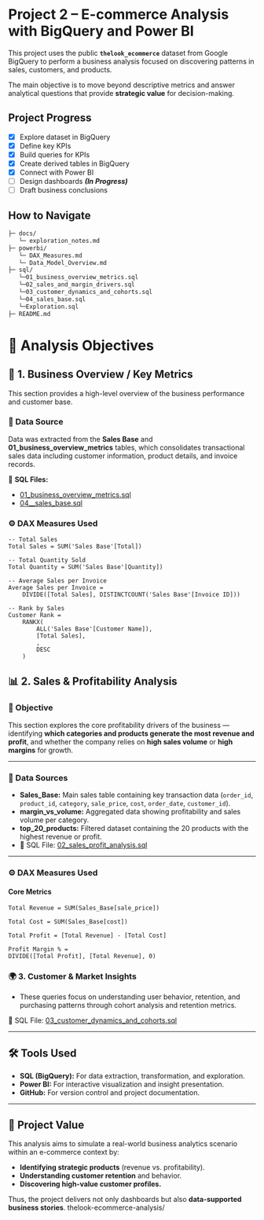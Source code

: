 # Project 2 – E-commerce Analysis with BigQuery and Power BI

This project uses the public **`thelook_ecommerce`** dataset from Google BigQuery to perform a business analysis focused on discovering patterns in sales, customers, and products.

The main objective is to move beyond descriptive metrics and answer analytical questions that provide **strategic value** for decision-making.
## Project Progress
- [x] Explore dataset in BigQuery
- [x] Define key KPIs
- [X] Build queries for KPIs 
- [x] Create derived tables in BigQuery 
- [x] Connect with Power BI
- [ ] Design dashboards ***(In Progress)***
- [ ] Draft business conclusions
## How to Navigate
``` MARKDOWN
├─ docs/
   └─ exploration_notes.md
├─ powerbi/
   └─ DAX_Measures.md
   └─ Data_Model_Overview.md
├─ sql/
   └─01_business_overview_metrics.sql
   └─02_sales_and_margin_drivers.sql
   └─03_customer_dynamics_and_cohorts.sql
   └─04_sales_base.sql
   └─Exploration.sql
├─ README.md
```

# 🎯 Analysis Objectives
## 🧭 1. Business Overview / Key Metrics
This section provides a high-level overview of the business performance and customer base.
### 🧾 Data Source
Data was extracted from the **Sales Base** and **01_business_overview_metrics** tables, which consolidates transactional sales data including customer information, product details, and invoice records.

📄 **SQL Files:**
   - [01_business_overview_metrics.sql](sql/01_business_overview_metrics.sql)
   - [04__sales_base.sql](sql/04_sales_base.sql)

### ⚙️ DAX Measures Used
```DAX
-- Total Sales
Total Sales = SUM('Sales Base'[Total])

-- Total Quantity Sold
Total Quantity = SUM('Sales Base'[Quantity])

-- Average Sales per Invoice
Average Sales per Invoice = 
    DIVIDE([Total Sales], DISTINCTCOUNT('Sales Base'[Invoice ID]))

-- Rank by Sales
Customer Rank = 
    RANKX(
        ALL('Sales Base'[Customer Name]),
        [Total Sales],
        ,
        DESC
    )
```
## 📊 2. Sales & Profitability Analysis

### 🎯 Objective
This section explores the core profitability drivers of the business — identifying **which categories and products generate the most revenue and profit**, and whether the company relies on **high sales volume** or **high margins** for growth.

---

### 🧱 Data Sources
- **Sales_Base:** Main sales table containing key transaction data (`order_id`, `product_id`, `category`, `sale_price`, `cost`, `order_date`, `customer_id`).
- **margin_vs_volume:** Aggregated data showing profitability and sales volume per category.
- **top_20_products:** Filtered dataset containing the 20 products with the highest revenue or profit.
- 📄 SQL File: [02_sales_profit_analysis.sql](sql/02_sales_profit_analysis.sql) 

---

### ⚙️ DAX Measures Used

#### Core Metrics
```DAX
Total Revenue = SUM(Sales_Base[sale_price])

Total Cost = SUM(Sales_Base[cost])

Total Profit = [Total Revenue] - [Total Cost]

Profit Margin % =
DIVIDE([Total Profit], [Total Revenue], 0)
```
### 🌍 3. Customer & Market Insights
* These queries focus on understanding user behavior, retention, and purchasing patterns through cohort analysis and retention metrics. 
  
📄 SQL File: [03_customer_dynamics_and_cohorts.sql](sql/03_customer_dynamics_and_cohorts.sql) 

---

## 🛠️ Tools Used
* **SQL (BigQuery):** For data extraction, transformation, and exploration.
* **Power BI:** For interactive visualization and insight presentation.
* **GitHub:** For version control and project documentation.

---

## 🚀 Project Value

This analysis aims to simulate a real-world business analytics scenario within an e-commerce context by:

* **Identifying strategic products** (revenue vs. profitability).
* **Understanding customer retention** and behavior.
* **Discovering high-value customer profiles.**

Thus, the project delivers not only dashboards but also **data-supported business stories**.
thelook-ecommerce-analysis/


